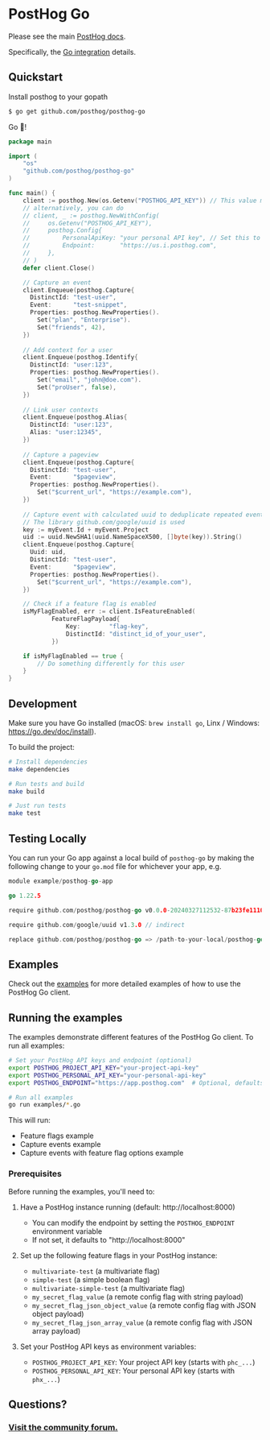 # PostHog Go

Please see the main [PostHog docs](https://posthog.com/docs).

Specifically, the [Go integration](https://posthog.com/docs/integrations/go-integration) details.

## Quickstart

Install posthog to your gopath

```bash
$ go get github.com/posthog/posthog-go
```

Go 🦔!

```go
package main

import (
    "os"
    "github.com/posthog/posthog-go"
)

func main() {
    client := posthog.New(os.Getenv("POSTHOG_API_KEY")) // This value must be set to the project API key in PostHog
    // alternatively, you can do 
    // client, _ := posthog.NewWithConfig(
    //     os.Getenv("POSTHOG_API_KEY"),
    //     posthog.Config{
    //         PersonalApiKey: "your personal API key", // Set this to your personal API token you want feature flag evaluation to be more performant.  This will incur more costs, though
    //         Endpoint:       "https://us.i.posthog.com",
    //     },
    // )
    defer client.Close()

    // Capture an event
    client.Enqueue(posthog.Capture{
      DistinctId: "test-user",
      Event:      "test-snippet",
      Properties: posthog.NewProperties().
        Set("plan", "Enterprise").
        Set("friends", 42),
    })
    
    // Add context for a user
    client.Enqueue(posthog.Identify{
      DistinctId: "user:123",
      Properties: posthog.NewProperties().
        Set("email", "john@doe.com").
        Set("proUser", false),
    })
    
    // Link user contexts
    client.Enqueue(posthog.Alias{
      DistinctId: "user:123",
      Alias: "user:12345",
    })
    
    // Capture a pageview
    client.Enqueue(posthog.Capture{
      DistinctId: "test-user",
      Event:      "$pageview",
      Properties: posthog.NewProperties().
        Set("$current_url", "https://example.com"),
    })
    
    // Capture event with calculated uuid to deduplicate repeated events. 
    // The library github.com/google/uuid is used
    key := myEvent.Id + myEvent.Project
    uid := uuid.NewSHA1(uuid.NameSpaceX500, []byte(key)).String()
    client.Enqueue(posthog.Capture{
      Uuid: uid,
      DistinctId: "test-user",
      Event:      "$pageview",
      Properties: posthog.NewProperties().
        Set("$current_url", "https://example.com"),
    })

    // Check if a feature flag is enabled
    isMyFlagEnabled, err := client.IsFeatureEnabled(
            FeatureFlagPayload{
                Key:        "flag-key",
                DistinctId: "distinct_id_of_your_user",
            })

    if isMyFlagEnabled == true {
        // Do something differently for this user
    }
}
```

## Development

Make sure you have Go installed (macOS: `brew install go`, Linx / Windows: https://go.dev/doc/install).

To build the project:

```bash
# Install dependencies
make dependencies

# Run tests and build
make build

# Just run tests
make test
```

## Testing Locally

You can run your Go app against a local build of `posthog-go` by making the following change to your `go.mod` file for whichever your app, e.g.

```Go
module example/posthog-go-app

go 1.22.5

require github.com/posthog/posthog-go v0.0.0-20240327112532-87b23fe11103

require github.com/google/uuid v1.3.0 // indirect

replace github.com/posthog/posthog-go => /path-to-your-local/posthog-go
```

## Examples

Check out the [examples](examples/README.md) for more detailed examples of how to use the PostHog Go client.

## Running the examples

The examples demonstrate different features of the PostHog Go client. To run all examples:

```bash
# Set your PostHog API keys and endpoint (optional)
export POSTHOG_PROJECT_API_KEY="your-project-api-key"
export POSTHOG_PERSONAL_API_KEY="your-personal-api-key"
export POSTHOG_ENDPOINT="https://app.posthog.com"  # Optional, defaults to http://localhost:8000

# Run all examples
go run examples/*.go
```

This will run:
- Feature flags example
- Capture events example
- Capture events with feature flag options example

### Prerequisites

Before running the examples, you'll need to:

1. Have a PostHog instance running (default: http://localhost:8000)
   - You can modify the endpoint by setting the `POSTHOG_ENDPOINT` environment variable
   - If not set, it defaults to "http://localhost:8000"

2. Set up the following feature flags in your PostHog instance:
   - `multivariate-test` (a multivariate flag)
   - `simple-test` (a simple boolean flag)
   - `multivariate-simple-test` (a multivariate flag)
   - `my_secret_flag_value` (a remote config flag with string payload)
   - `my_secret_flag_json_object_value` (a remote config flag with JSON object payload)
   - `my_secret_flag_json_array_value` (a remote config flag with JSON array payload)

3. Set your PostHog API keys as environment variables:
   - `POSTHOG_PROJECT_API_KEY`: Your project API key (starts with `phc_...`)
   - `POSTHOG_PERSONAL_API_KEY`: Your personal API key (starts with `phx_...`)

## Questions?

### [Visit the community forum.](https://posthog.com/questions)
